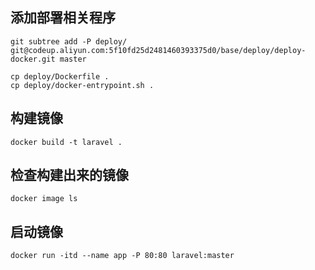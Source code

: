 ## 添加部署相关程序

```
git subtree add -P deploy/ git@codeup.aliyun.com:5f10fd25d2481460393375d0/base/deploy/deploy-docker.git master

cp deploy/Dockerfile .
cp deploy/docker-entrypoint.sh .
```

## 构建镜像

```
docker build -t laravel .
```

## 检查构建出来的镜像

```
docker image ls
```

## 启动镜像

```
docker run -itd --name app -P 80:80 laravel:master
```
